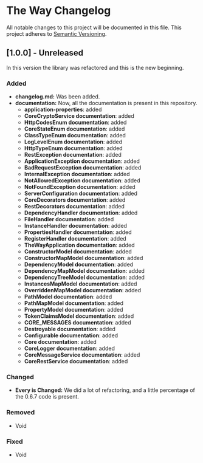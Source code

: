 # The Way Changelog
All notable changes to this project will be documented in this file.
This project adheres to [Semantic Versioning](https://semver.org/spec/v2.0.0.html).

## [1.0.0] - Unreleased

In this version the library was refactored and this is the new beginning.

### Added

- **changelog.md:** Was been added.
- **documentation:** Now, all the documentation is present in this repository.
    - **application-properties**: added
    - **CoreCryptoService documentation**: added
    - **HttpCodesEnum documentation**: added
    - **CoreStateEnum documentation**: added
    - **ClassTypeEnum documentation**: added
    - **LogLevelEnum documentation**: added
    - **HttpTypeEnum documentation**: added
    - **RestException documentation**: added
    - **ApplicationException documentation**: added
    - **BadRequestException documentation**: added
    - **InternalException documentation**: added
    - **NotAllowedException documentation**: added
    - **NotFoundException documentation**: added
    - **ServerConfiguration documentation**: added
    - **CoreDecorators documentation**: added
    - **RestDecorators documentation**: added
    - **DependencyHandler documentation**: added
    - **FileHandler documentation**: added
    - **InstanceHandler documentation**: added
    - **PropertiesHandler documentation**: added
    - **RegisterHandler documentation**: added
    - **TheWayApplication documentation**: added
    - **ConstructorModel documentation**: added
    - **ConstructorMapModel documentation**: added
    - **DependencyModel documentation**: added
    - **DependencyMapModel documentation**: added
    - **DependencyTreeModel documentation**: added
    - **InstancesMapModel documentation**: added
    - **OverriddenMapModel documentation**: added
    - **PathModel documentation**: added
    - **PathMapModel documentation**: added
    - **PropertyModel documentation**: added
    - **TokenClaimsModel documentation**: added
    - **CORE_MESSAGES documentation**: added
    - **Destroyable documentation**: added
    - **Configurable documentation**: added
    - **Core documentation**: added
    - **CoreLogger documentation**: added
    - **CoreMessageService documentation**: added
    - **CoreRestService documentation**: added

### Changed

- **Every is Changed:** We did a lot of refactoring, and a little percentage of the 0.6.7 code is present.

### Removed

- Void

### Fixed

- Void

